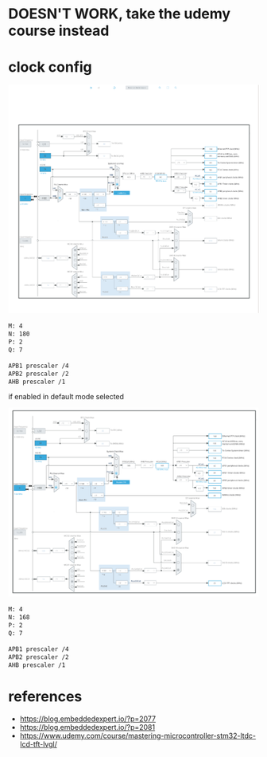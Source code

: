 # DOESN'T WORK, take the udemy course instead

# clock config

![config](./images/Screenshot%20from%202023-11-11%2011-04-57.png)

```
M: 4
N: 180
P: 2
Q: 7

APB1 prescaler /4
APB2 prescaler /2
AHB prescaler /1
```

if enabled in default mode selected

![config 2](./images/Screenshot%20from%202023-11-11%2013-52-02.png)

```
M: 4
N: 168
P: 2
Q: 7

APB1 prescaler /4
APB2 prescaler /2
AHB prescaler /1
```

# references

- https://blog.embeddedexpert.io/?p=2077
- https://blog.embeddedexpert.io/?p=2081
- https://www.udemy.com/course/mastering-microcontroller-stm32-ltdc-lcd-tft-lvgl/
